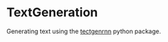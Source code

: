# TextGeneration
Generating text using the [tectgenrnn](https://github.com/minimaxir/textgenrnn) python package. 
